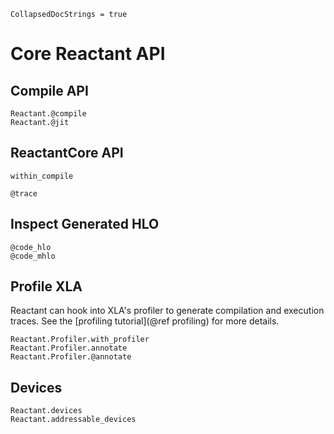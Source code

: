```@meta
CollapsedDocStrings = true
```

# Core Reactant API

## Compile API

```@docs
Reactant.@compile
Reactant.@jit
```

## ReactantCore API

```@docs
within_compile
```

```@docs
@trace
```

## Inspect Generated HLO

```@docs
@code_hlo
@code_mhlo
```

## Profile XLA

Reactant can hook into XLA's profiler to generate compilation and execution traces.
See the [profiling tutorial](@ref profiling) for more details.

```@docs
Reactant.Profiler.with_profiler
Reactant.Profiler.annotate
Reactant.Profiler.@annotate
```

## Devices

```@docs
Reactant.devices
Reactant.addressable_devices
```

